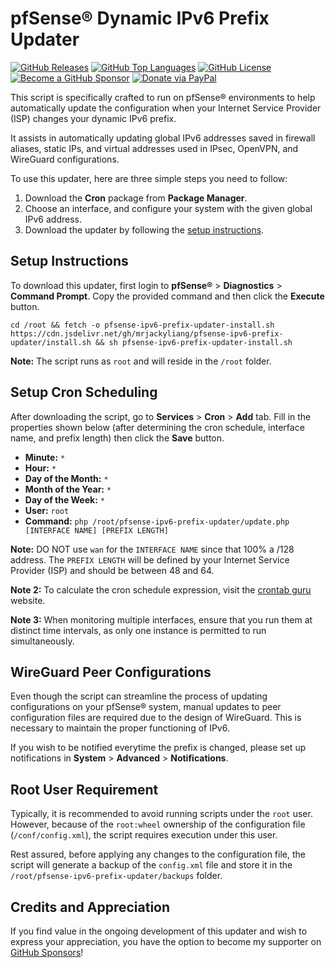pfSense® Dynamic IPv6 Prefix Updater
=====================================

[![GitHub Releases](https://img.shields.io/github/v/release/mrjackyliang/pfsense-ipv6-prefix-updater?style=flat-square&logo=github&logoColor=%23ffffff&color=%23b25da6)](https://github.com/mrjackyliang/pfsense-ipv6-prefix-updater/releases)
[![GitHub Top Languages](https://img.shields.io/github/languages/top/mrjackyliang/pfsense-ipv6-prefix-updater?style=flat-square&logo=php&logoColor=%23ffffff&color=%236688c3)](https://github.com/mrjackyliang/pfsense-ipv6-prefix-updater)
[![GitHub License](https://img.shields.io/github/license/mrjackyliang/pfsense-ipv6-prefix-updater?style=flat-square&logo=googledocs&logoColor=%23ffffff&color=%2348a56a)](https://github.com/mrjackyliang/pfsense-ipv6-prefix-updater/blob/main/LICENSE)
[![Become a GitHub Sponsor](https://img.shields.io/badge/github-sponsor-gray?style=flat-square&logo=githubsponsors&logoColor=%23ffffff&color=%23eaaf41)](https://github.com/sponsors/mrjackyliang)
[![Donate via PayPal](https://img.shields.io/badge/paypal-donate-gray?style=flat-square&logo=paypal&logoColor=%23ffffff&color=%23ce4a4a)](https://liang.nyc/paypal)

This script is specifically crafted to run on pfSense® environments to help automatically update the configuration when your Internet Service Provider (ISP) changes your dynamic IPv6 prefix.

It assists in automatically updating global IPv6 addresses saved in firewall aliases, static IPs, and virtual addresses used in IPsec, OpenVPN, and WireGuard configurations.

To use this updater, here are three simple steps you need to follow:
1. Download the **Cron** package from **Package Manager**.
2. Choose an interface, and configure your system with the given global IPv6 address.
3. Download the updater by following the [setup instructions](#setup-instructions).

## Setup Instructions
To download this updater, first login to **pfSense®** > **Diagnostics** > **Command Prompt**. Copy the provided command and then click the **Execute** button.

```shell
cd /root && fetch -o pfsense-ipv6-prefix-updater-install.sh https://cdn.jsdelivr.net/gh/mrjackyliang/pfsense-ipv6-prefix-updater/install.sh && sh pfsense-ipv6-prefix-updater-install.sh
```

__Note:__ The script runs as `root` and will reside in the `/root` folder.

## Setup Cron Scheduling
After downloading the script, go to **Services** > **Cron** > **Add** tab. Fill in the properties shown below (after determining the cron schedule, interface name, and prefix length) then click the **Save** button.

- __Minute:__ `*`
- __Hour:__ `*`
- __Day of the Month:__ `*`
- __Month of the Year:__ `*`
- __Day of the Week:__ `*`
- __User:__ `root`
- __Command:__ `php /root/pfsense-ipv6-prefix-updater/update.php [INTERFACE NAME] [PREFIX LENGTH]`

__Note:__ DO NOT use `wan` for the `INTERFACE NAME` since that 100% a /128 address. The `PREFIX LENGTH` will be defined by your Internet Service Provider (ISP) and should be between 48 and 64.

__Note 2:__ To calculate the cron schedule expression, visit the [crontab guru](https://crontab.guru) website.

__Note 3:__ When monitoring multiple interfaces, ensure that you run them at distinct time intervals, as only one instance is permitted to run simultaneously.

## WireGuard Peer Configurations
Even though the script can streamline the process of updating configurations on your pfSense® system, manual updates to peer configuration files are required due to the design of WireGuard. This is necessary to maintain the proper functioning of IPv6.

If you wish to be notified everytime the prefix is changed, please set up notifications in **System** > **Advanced** > **Notifications**.

## Root User Requirement
Typically, it is recommended to avoid running scripts under the `root` user. However, because of the `root:wheel` ownership of the configuration file (`/conf/config.xml`), the script requires execution under this user.

Rest assured, before applying any changes to the configuration file, the script will generate a backup of the `config.xml` file and store it in the `/root/pfsense-ipv6-prefix-updater/backups` folder.

## Credits and Appreciation
If you find value in the ongoing development of this updater and wish to express your appreciation, you have the option to become my supporter on [GitHub Sponsors](https://github.com/sponsors/mrjackyliang)!
